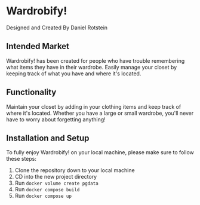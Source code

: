 # Wardrobify!

Designed and Created By
Daniel Rotstein


## Intended Market

Wardrobify! has been created for people who have trouble remembering what items they have in their wardrobe. Easily manage your closet by keeping track of what you have and where it's located.


## Functionality

Maintain your closet by adding in your clothing items and keep track of where it's located. Whether you have a large or small wardrobe, you'll never have to worry about forgetting anything!


## Installation and Setup

To fully enjoy Wardrobify! on your local machine, please make sure to follow these steps:

1. Clone the repository down to your local machine
2. CD into the new project directory
3. Run `docker volume create pgdata`
4. Run `docker compose build`
5. Run `docker compose up`
